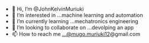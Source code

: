 - 👋 Hi, I’m @JohnKelvinMuriuki
- 👀 I’m interested in ...machine learning and automation
- 🌱 I’m currently learning ...mechatronics engineering
- 💞️ I’m looking to collaborate on ...devolping an app 
- 📫 How to reach me ...@mugo.muriuki12@gmail.com

<!---
JohnKelvinMuriuki/JohnKelvinMuriuki is a ✨ special ✨ repository because its `README.md` (this file) appears on your GitHub profile.
You can click the Preview link to take a look at your changes.
--->
